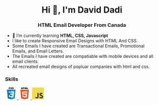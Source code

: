 <h1 align="center">Hi 👋, I'm David Dadi</h1>
<h3 align="center">HTML Email Developer From Canada</h3>

- 🌱 I’m currently learning **HTML, CSS, Javascript**
- I like to create Responsive Email Designs with HTML And CSS.
- Some Emails I have created are Transactional Emails, Promotional Emails, and Email Letters.
- The Emails I have created are compatiable with mobile devices and all email clients.
- All recreated email designs of popluar companies with html and css.



<h3 align="left">Skills</h3>
<p align="left"> <a href="https://www.w3schools.com/css/" target="_blank" rel="noreferrer"> <img src="https://raw.githubusercontent.com/devicons/devicon/master/icons/css3/css3-original-wordmark.svg" alt="css3" width="40" height="40"/> </a> <a href="https://www.w3.org/html/" target="_blank" rel="noreferrer"> <img src="https://raw.githubusercontent.com/devicons/devicon/master/icons/html5/html5-original-wordmark.svg" alt="html5" width="40" height="40"/> </a> <a href="https://developer.mozilla.org/en-US/docs/Web/JavaScript" target="_blank" rel="noreferrer"> <img src="https://raw.githubusercontent.com/devicons/devicon/master/icons/javascript/javascript-original.svg" alt="javascript" width="40" height="40"/> </a> </p>
